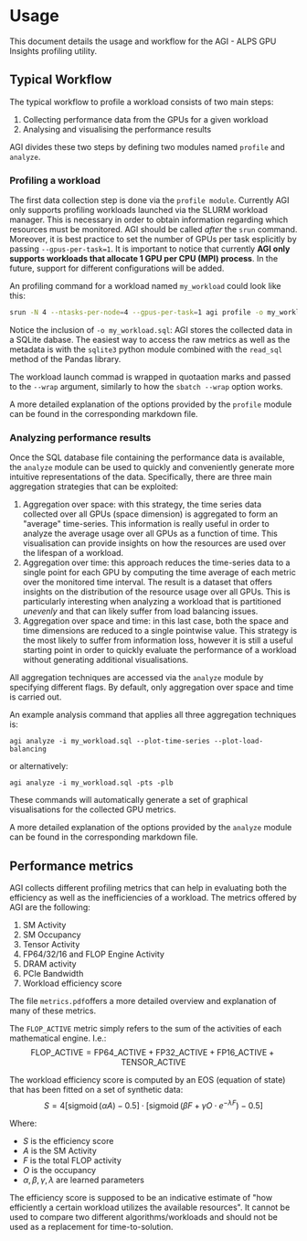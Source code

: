 # Usage
This document details the usage and workflow for the AGI - ALPS GPU Insights profiling utility.

## Typical Workflow
The typical workflow to profile a workload consists of two main steps:

1. Collecting performance data from the GPUs for a given workload
2. Analysing and visualising the performance results

AGI divides these two steps by defining two modules named `profile` and `analyze`.

### Profiling a workload
The first data collection step is done via the `profile module`. Currently AGI only supports profiling workloads launched via the SLURM workload manager. This is necessary in order to obtain information regarding which resources must be monitored. AGI should be called _after_ the `srun` command. Moreover, it is best practice to set the number of GPUs per task esplicitly by passing `--gpus-per-task=1`. It is important to notice that currently **AGI only supports workloads that allocate 1 GPU per CPU (MPI) process**. In the future, support for different configurations will be added.

An profiling command for a workload named `my_workload` could look like this:

```bash
srun -N 4 --ntasks-per-node=4 --gpus-per-task=1 agi profile -o my_workload.sql --wrap "./my_workload arg1 arg2 ... argN"
```

Notice the inclusion of `-o my_workload.sql`: AGI stores the collected data in a SQLite dabase. The easiest way to access the raw metrics as well as the metadata is with the `sqlite3` python module combined with the `read_sql` method of the Pandas library.

The workload launch commad is wrapped in quotaation marks and passed to the `--wrap` argument, similarly to how the `sbatch --wrap` option works.

A more detailed explanation of the options provided by the `profile` module can be found in the corresponding markdown file.

### Analyzing performance results

Once the SQL database file containing the performance data is available, the `analyze` module can be used to quickly and conveniently generate more intuitive representations of the data. Specifically, there are three main aggregation strategies that can be exploited:

1. Aggregation over space: with this strategy, the time series data collected over all GPUs (space dimension) is aggregated to form an "average" time-series. This information is really useful in order to analyze the average usage over all GPUs as a function of time. This visualisation can provide insights on how the resources are used over the lifespan of a workload. 
2. Aggregation over time: this approach reduces the time-series data to a single point for each GPU by computing the time average of each metric over the monitored time interval. The result is a dataset that offers insights on the distribution of the resource usage over all GPUs. This is particularly interesting when analyzing a workload that is partitioned _unevenly_ and that can likely suffer from load balancing issues.
3. Aggregation over space and time: in this last case, both the space and time dimensions are reduced to a single pointwise value. This strategy is the most likely to suffer from information loss, however it is still a useful starting point in order to quickly evaluate the performance of a workload without generating additional visualisations.

All aggregation techniques are accessed via the `analyze` module by specifying different flags. By default, only aggregation over space and time is carried out.

An example analysis command that applies all three aggregation techniques is:

```
agi analyze -i my_workload.sql --plot-time-series --plot-load-balancing
```
or alternatively:
```
agi analyze -i my_workload.sql -pts -plb
```

These commands will automatically generate a set of graphical visualisations for the collected GPU metrics.

A more detailed explanation of the options provided by the `analyze` module can be found in the corresponding markdown file.

## Performance metrics

AGI collects different profiling metrics that can help in evaluating both the efficiency as well as the inefficiencies of a workload. The metrics offered by AGI are the following:
1. SM Activity
2. SM Occupancy
3. Tensor Activity
4. FP64/32/16 and FLOP Engine Activity
5. DRAM activity
6. PCIe Bandwidth
7. Workload efficiency score

The file `metrics.pdf`offers a more detailed overview and explanation of many of these metrics.

The `FLOP_ACTIVE` metric simply refers to the sum of the activities of each mathematical engine. I.e.: $$ \text{FLOP\_ACTIVE} =  \text{FP64\_ACTIVE} + \text{FP32\_ACTIVE} + \text{FP16\_ACTIVE} + \text{TENSOR\_ACTIVE}$$

The workload efficiency score is computed by an EOS (equation of state) that has been fitted on a set of synthetic data:
$$S = 4[\operatorname{sigmoid}(\alpha A)-0.5]\cdot[\operatorname{sigmoid}(\beta F + \gamma O \cdot e^{- \lambda F }) - 0.5] $$

Where:

* $S$ is the efficiency score
* $A$ is the SM Activity
* $F$ is the total FLOP activity
* $O$ is the occupancy
* $\alpha, \beta, \gamma, \lambda$ are learned parameters

The efficiency score is supposed to be an indicative estimate of "how efficiently a certain workload utilizes the available resources". It cannot be used to compare two different algorithms/workloads and should not be used as a replacement for time-to-solution.